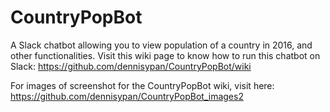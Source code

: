 # CountryPopBot
A Slack chatbot allowing you to view population of a country in 2016, and other functionalities. Visit this wiki page to know how to run this chatbot on Slack: https://github.com/dennisypan/CountryPopBot/wiki

For images of screenshot for the CountryPopBot wiki, visit here: 
https://github.com/dennisypan/CountryPopBot_images2
